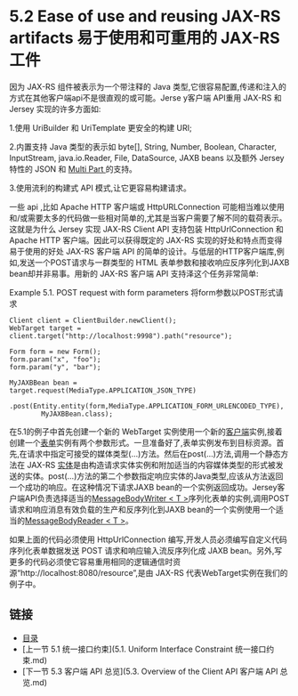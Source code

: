 5.2 Ease of use and reusing JAX-RS artifacts 易于使用和可重用的 JAX-RS 工件
========================

因为 JAX-RS 组件被表示为一个带注释的 Java 类型,它很容易配置,传递和注入的方式在其他客户端api不是很直观的或可能。Jerse y客户端 API重用 JAX-RS 和 Jersey 实现的许多方面如:

1.使用 UriBuilder 和 UriTemplate 更安全的构建 URI;

2.内置支持 Java 类型的表示如  byte[], String, Number, Boolean, Character, InputStream, java.io.Reader, File, DataSource, JAXB beans 以及额外 Jersey 特性的 JSON 和 [Multi Part ](https://jersey.java.net/apidocs/2.13/jersey/org/glassfish/jersey/media/multipart/package-summary.html)的支持。

3.使用流利的构建式 API 模式,让它更容易构建请求。

一些 api ,比如 Apache HTTP 客户端或 HttpURLConnection 可能相当难以使用和/或需要太多的代码做一些相对简单的,尤其是当客户需要了解不同的载荷表示。这就是为什么 Jersey 实现 JAX-RS Client API 支持包装 HttpUrlConnection 和 Apache HTTP 客户端。因此可以获得既定的  JAX-RS 实现的好处和特点而变得易于使用的好处  JAX-RS 客户端 API 的简单的设计。与低层的HTTP客户端库,例如,发送一个POST请求与一群类型的 HTML 表单参数和接收响应反序列化到JAXB bean却并非易事。用新的  JAX-RS 客户端 API 支持泽这个任务非常简单:

Example 5.1. POST request with form parameters 将form参数以POST形式请求

	Client client = ClientBuilder.newClient();
	WebTarget target = client.target("http://localhost:9998").path("resource");
	 
	Form form = new Form();
	form.param("x", "foo");
	form.param("y", "bar");
	 
	MyJAXBBean bean =
	target.request(MediaType.APPLICATION_JSON_TYPE)
	    .post(Entity.entity(form,MediaType.APPLICATION_FORM_URLENCODED_TYPE),
	        MyJAXBBean.class);

在5.1的例子中首先创建一个新的 WebTarget 实例使用一个新的[客户端](http://jax-rs-spec.java.net/nonav/$%7Bjaxrs.api.version%7D/apidocs/javax/ws/rs/client/Client.html)实例,接着创建一个[表单](http://jax-rs-spec.java.net/nonav/$%7Bjaxrs.api.version%7D/apidocs/javax/ws/rs/core/Form.html)实例有两个参数形式。一旦准备好了,表单实例发布到目标资源。首先,在请求中指定可接受的媒体类型(…)方法。然后在post(…)方法,调用一个静态方法在 JAX-RS [实体](http://jax-rs-spec.java.net/nonav/$%7Bjaxrs.api.version%7D/apidocs/javax/ws/rs/client/Entity.html)是由构造请求实体实例和附加适当的内容媒体类型的形式被发送的实体。post(…)方法的第二个参数指定响应实体的Java类型,应该从方法返回一个成功的响应。在这种情况下请求JAXB bean的一个实例返回成功。Jersey客户端API负责选择适当的[MessageBodyWriter < T >](http://jax-rs-spec.java.net/nonav/$%7Bjaxrs.api.version%7D/apidocs/javax/ws/rs/ext/MessageBodyWriter.html)序列化表单的实例,调用POST请求和响应消息有效负载的生产和反序列化到JAXB bean的一个实例使用一个适当的[MessageBodyReader < T >](http://jax-rs-spec.java.net/nonav/$%7Bjaxrs.api.version%7D/apidocs/javax/ws/rs/ext/MessageBodyReader.html)。

如果上面的代码必须使用 HttpUrlConnection 编写,开发人员必须编写自定义代码序列化表单数据发送 POST 请求和响应输入流反序列化成 JAXB bean。另外,写更多的代码必须使它容易重用相同的逻辑通信时资源“http://localhost:8080/resource”,是由  JAX-RS 代表WebTarget实例在我们的例子中。

## 链接
* [目录](../目录.md)
* [上一节 5.1 统一接口约束](5.1. Uniform Interface Constraint 统一接口约束.md)
* [下一节 5.3 客户端 API 总览](5.3. Overview of the Client API 客户端 API 总览.md)